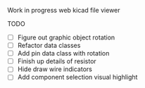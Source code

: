 Work in progress web kicad file viewer

TODO
- [ ] Figure out graphic object rotation
- [ ] Refactor data classes
- [ ] Add pin data class with rotation
- [ ] Finish up details of resistor
- [ ] Hide draw wire indicators
- [ ] Add component selection visual highlight